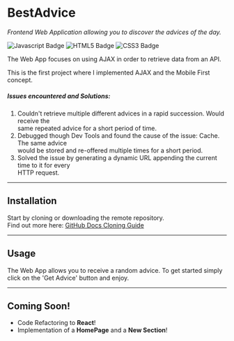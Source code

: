 # BestAdvice
_Frontend Web Application allowing you to discover the advices of the day._

![Javascript Badge](https://img.shields.io/badge/Javascript-black?style=flat&logo=Javascript) ![HTML5 Badge](https://img.shields.io/badge/HTML5-E34F26?style=flat&logo=HTML5&labelColor=e3e3e3) ![CSS3 Badge](https://img.shields.io/badge/CSS3-1572B6?style&logo=CSS3&logoColor=1572B6&labelColor=white)  


The Web App focuses on using AJAX in order to retrieve data from an API.

This is the first project where I implemented AJAX and the Mobile First concept.

##### Issues encountered and Solutions:
1. Couldn't retrieve multiple different advices in a rapid succession. Would receive the  
same repeated advice for a short period of time.
1. Debugged though Dev Tools and found the cause of the issue: Cache. The same advice  
would be stored and re-offered multiple times for a short period.
1. Solved the issue by generating a dynamic URL appending the current time to it for every  
HTTP request.


---


## Installation

Start by cloning or downloading the remote repository.  
Find out more here: [GitHub Docs Cloning Guide](https://docs.github.com/en/github/creating-cloning-and-archiving-repositories/cloning-a-repository-from-github)

---


## Usage

The Web App allows you to receive a random advice. To get started simply click on the 'Get Advice' button and enjoy.


---


## Coming Soon!

- Code Refactoring to **React**!
- Implementation of a **HomePage** and a **New Section**!



 

